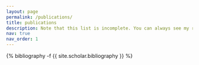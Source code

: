 ```yaml
---
layout: page
permalink: /publications/
title: publications
description: Note that this list is incomplete. You can always see my recent and on-going work by taking a look at my [Google Scholar](https://scholar.google.com/citations?user=g5768LUAAAAJ&hl=en)
nav: true
nav_order: 1
---
```

<!-- _pages/publications.md -->
<div class="publications">

{% bibliography -f {{ site.scholar.bibliography }} %}

</div>
